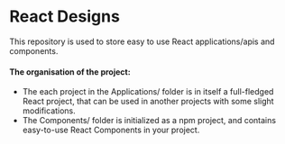 # React Designs
This repository is used to store easy to use React applications/apis and components.

#### The organisation of the project:
- The each project in the Applications/ folder is in itself a full-fledged React project, that can be used in another projects with some slight modifications.
- The Components/ folder is initialized as a npm project, and contains easy-to-use React Components in your project.